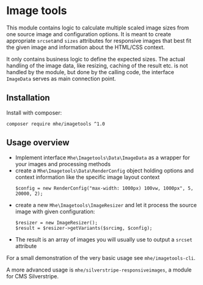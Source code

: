 # Image tools

This module contains logic to calculate multiple scaled image sizes from one source image and configuration options. It is meant to create appropriate `srcset`and `sizes` attributes for responsive images that best fit the given image and information about the HTML/CSS context.

It only contains business logic to define the expected sizes. The actual handling of the image data, like resizing, caching of the result etc. is not handled by the module, but done by the calling code, the interface `ImageData` serves as main connection point.

## Installation

Install with composer:

    composer require mhe/imagetools ^1.0

## Usage overview

- Implement interface `Mhe\Imagetools\Data\ImageData` as a wrapper for your images and processing methods
- create a `Mhe\Imagetools\Data\RenderConfig` object holding options and context information like the specific image layout context
    ```
    $config = new RenderConfig("max-width: 1000px) 100vw, 1000px", 5, 20000, 2);
    ```
- create a new `Mhe\Imagetools\ImageResizer` and let it process the source image with given configuration:
    ```
    $resizer = new ImageResizer();
    $result = $resizer->getVariants($srcimg, $config);
    ```
- The result is an array of images you will usually use to output a `srcset` attribute

For a small demonstration of the very basic usage see `mhe/imagetools-cli`.

A more advanced usage is `mhe/silverstripe-responsiveimages`, a module for CMS Silverstripe.


